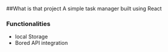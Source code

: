 ##What is that project
A simple task manager built using React

### Functionalities
* local Storage
* Bored API integration

